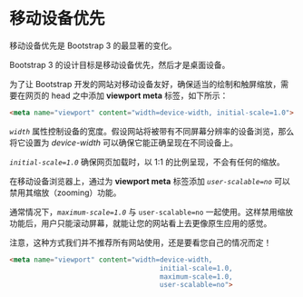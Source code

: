 # 移动设备优先

移动设备优先是 Bootstrap 3 的最显著的变化。

Bootstrap 3 的设计目标是移动设备优先，然后才是桌面设备。

为了让 Bootstrap 开发的网站对移动设备友好，确保适当的绘制和触屏缩放，需要在网页的 head 之中添加 **viewport meta** 标签，如下所示：

```html
<meta name="viewport" content="width=device-width, initial-scale=1.0">
```

*`width`* 属性控制设备的宽度。假设网站将被带有不同屏幕分辨率的设备浏览，那么将它设置为 *device-width* 可以确保它能正确呈现在不同设备上。

*`initial-scale=1.0`* 确保网页加载时，以 1:1 的比例呈现，不会有任何的缩放。

在移动设备浏览器上，通过为 **viewport meta** 标签添加 *`user-scalable=no`* 可以禁用其缩放（zooming）功能。

通常情况下，*`maximum-scale=1.0`* 与 `user-scalable=no` 一起使用。这样禁用缩放功能后，用户只能滚动屏幕，就能让您的网站看上去更像原生应用的感觉。

注意，这种方式我们并不推荐所有网站使用，还是要看您自己的情况而定！

```html
<meta name="viewport" content="width=device-width, 
                                     initial-scale=1.0, 
                                     maximum-scale=1.0, 
                                     user-scalable=no">
```

